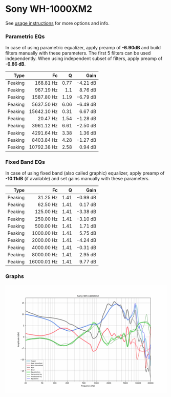 # Sony WH-1000XM2
See [usage instructions](https://github.com/jaakkopasanen/AutoEq#usage) for more options and info.

### Parametric EQs
In case of using parametric equalizer, apply preamp of **-6.90dB** and build filters manually
with these parameters. The first 5 filters can be used independently.
When using independent subset of filters, apply preamp of **-6.86 dB**.

| Type    | Fc          |    Q | Gain     |
|--------:|------------:|-----:|---------:|
| Peaking | 168.81 Hz   | 0.77 | -4.21 dB |
| Peaking | 967.19 Hz   | 1.1  | 8.76 dB  |
| Peaking | 1587.80 Hz  | 1.19 | -6.79 dB |
| Peaking | 5637.50 Hz  | 6.06 | -6.49 dB |
| Peaking | 15642.10 Hz | 0.31 | 6.67 dB  |
| Peaking | 20.47 Hz    | 1.54 | -1.28 dB |
| Peaking | 3961.12 Hz  | 6.61 | -2.50 dB |
| Peaking | 4291.64 Hz  | 3.38 | 1.36 dB  |
| Peaking | 8403.84 Hz  | 4.28 | -1.27 dB |
| Peaking | 10792.38 Hz | 2.58 | 0.94 dB  |

### Fixed Band EQs
In case of using fixed band (also called graphic) equalizer, apply preamp of **-10.11dB**
(if available) and set gains manually with these parameters.

| Type    | Fc          |    Q | Gain     |
|--------:|------------:|-----:|---------:|
| Peaking | 31.25 Hz    | 1.41 | -0.99 dB |
| Peaking | 62.50 Hz    | 1.41 | 0.17 dB  |
| Peaking | 125.00 Hz   | 1.41 | -3.38 dB |
| Peaking | 250.00 Hz   | 1.41 | -3.10 dB |
| Peaking | 500.00 Hz   | 1.41 | 1.71 dB  |
| Peaking | 1000.00 Hz  | 1.41 | 5.75 dB  |
| Peaking | 2000.00 Hz  | 1.41 | -4.24 dB |
| Peaking | 4000.00 Hz  | 1.41 | -0.31 dB |
| Peaking | 8000.00 Hz  | 1.41 | 2.95 dB  |
| Peaking | 16000.01 Hz | 1.41 | 9.77 dB  |

### Graphs
![](./Sony%20WH-1000XM2.png)